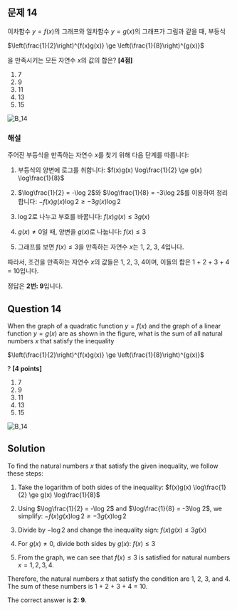 
## 문제 14
이차함수 $y=f(x)$의 그래프와 일차함수 $y=g(x)$의 그래프가 그림과 같을 때, 부등식

$\left(\frac{1}{2}\right)^{f(x)g(x)} \ge \left(\frac{1}{8}\right)^{g(x)}$

을 만족시키는 모든 자연수 $x$의 값의 합은? **[4점]**

1. 7
2. 9
3. 11
4. 13
5. 15

![B_14](../Images/B_14.png)
### 해설
주어진 부등식을 만족하는 자연수 $x$를 찾기 위해 다음 단계를 따릅니다:

1. 부등식의 양변에 로그를 취합니다:
   $f(x)g(x) \log\frac{1}{2} \ge g(x) \log\frac{1}{8}$

2. $\log\frac{1}{2} = -\log 2$와 $\log\frac{1}{8} = -3\log 2$를 이용하여 정리합니다:
   $-f(x)g(x)\log 2 \ge -3g(x)\log 2$

3. $\log 2$로 나누고 부호를 바꿉니다:
   $f(x)g(x) \le 3g(x)$

4. $g(x) \neq 0$일 때, 양변을 $g(x)$로 나눕니다:
   $f(x) \le 3$

5. 그래프를 보면 $f(x) \le 3$을 만족하는 자연수 $x$는 1, 2, 3, 4입니다.

따라서, 조건을 만족하는 자연수 $x$의 값들은 1, 2, 3, 4이며, 이들의 합은 1 + 2 + 3 + 4 = 10입니다.

정답은 **2번: 9**입니다.

## Question 14
When the graph of a quadratic function $y=f(x)$ and the graph of a linear function $y=g(x)$ are as shown in the figure, what is the sum of all natural numbers $x$ that satisfy the inequality

$\left(\frac{1}{2}\right)^{f(x)g(x)} \ge \left(\frac{1}{8}\right)^{g(x)}$

? **[4 points]**

1. 7
2. 9
3. 11
4. 13
5. 15

![B_14](../Images/B_14.png)

## Solution
To find the natural numbers $x$ that satisfy the given inequality, we follow these steps:

1. Take the logarithm of both sides of the inequality:
   $f(x)g(x) \log\frac{1}{2} \ge g(x) \log\frac{1}{8}$

2. Using $\log\frac{1}{2} = -\log 2$ and $\log\frac{1}{8} = -3\log 2$, we simplify:
   $-f(x)g(x)\log 2 \ge -3g(x)\log 2$

3. Divide by $-\log 2$ and change the inequality sign:
   $f(x)g(x) \le 3g(x)$

4. For $g(x) \neq 0$, divide both sides by $g(x)$:
   $f(x) \le 3$

5. From the graph, we can see that $f(x) \le 3$ is satisfied for natural numbers $x = 1, 2, 3, 4$.

Therefore, the natural numbers $x$ that satisfy the condition are 1, 2, 3, and 4. The sum of these numbers is 1 + 2 + 3 + 4 = 10.

The correct answer is **2: 9**.